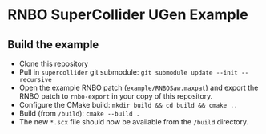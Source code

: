 # RNBO SuperCollider UGen Example

## Build the example

- Clone this repository
- Pull in `supercollider` git submodule: `git submodule update --init --recursive`
- Open the example RNBO patch (`example/RNBOSaw.maxpat`) and export the RNBO patch to `rnbo-export`
  in your copy of this repository.
- Configure the CMake build: `mkdir build && cd build && cmake ..`
- Build (from `/build`): `cmake --build .`
- The new `*.scx` file should now be available from the `/build` directory.